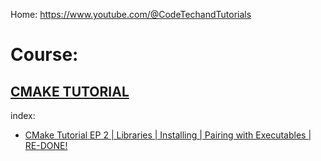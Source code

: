Home: https://www.youtube.com/@CodeTechandTutorials

# Course:
## [CMAKE TUTORIAL](https://www.youtube.com/playlist?list=PLalVdRk2RC6o5GHu618ARWh0VO0bFlif4)

index:
- [CMake Tutorial EP 2 | Libraries | Installing | Pairing with Executables | RE-DONE!](https://youtu.be/DDHCEE_PHOU)
